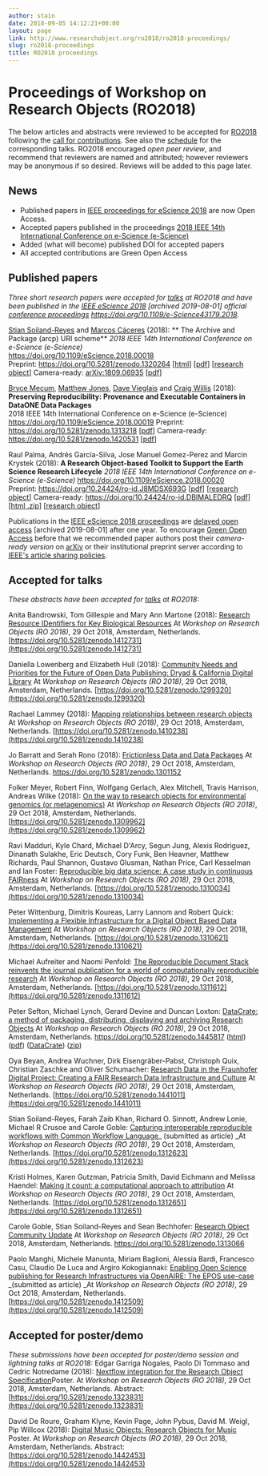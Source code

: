 ```yaml
---
author: stain
date: 2018-09-05 14:12:21+00:00
layout: page
link: http://www.researchobject.org/ro2018/ro2018-proceedings/
slug: ro2018-proceedings
title: RO2018 proceedings
---
```

# Proceedings of Workshop on Research Objects (RO2018)


The below articles and abstracts were reviewed to be accepted for [RO2018](/ro2018/) following the [call for contributions](http://www.researchobject.org/ro2018/submitting-to-ro2018/). See also the [schedule](/ro2018/ro2018-schedule/) for the corresponding talks.
RO2018 encouraged _open peer review_, and recommend that reviewers are named and attributed; however reviewers may be anonymous if so desired. Reviews will be added to this page later.


## News

  * Published papers in [IEEE proceedings for eScience 2018](https://doi.org/10.1109/e-Science43179.2018) are now Open Access.
  * Accepted papers published in the proceedings [2018 IEEE 14th International Conference on e-Science (e-Science)](https://ieeexplore.ieee.org/xpl/mostRecentIssue.jsp?punumber=8588285)
  * Added (what will become) published DOI for accepted papers
  * All accepted contributions are Green Open Access


## Published papers

_Three short research papers were accepted for [talks](/ro2018/ro2018-schedule/) at RO2018 and have been published in the [IEEE eScience 2018](http://archive.is/FxKe8) [archived 2019-08-01] official [conference proceedings](https://ieeexplore.ieee.org/servlet/opac?punumber=1001511) <https://doi.org/10.1109/e-Science43179.2018>._

[Stian Soiland-Reyes](https://orcid.org/0000-0001-9842-9718) and [Marcos Cáceres](https://marcosc.com/) (2018): 
** The Archive and Package (arcp) URI scheme**
_2018 IEEE 14th International Conference on e-Science (e-Science)_  
<https://doi.org/10.1109/eScience.2018.00018>  
Preprint: <https://doi.org/10.5281/zenodo.1320264> [[html](http://s11.no/2018/arcp.html)] [[pdf](https://zenodo.org/record/1320264/files/arcp.pdf?download=1)] [[research object](http://s11.no/2018/arcp.html#ro)]
Camera-ready: [arXiv:1809.06935](https://arxiv.org/abs/1809.06935) [[pdf](https://www.research.manchester.ac.uk/portal/files/83366888/arcp_camera_ready.pdf)]

[Bryce Mecum](http://orcid.org/0000-0002-0381-3766), [Matthew Jones](https://orcid.org/0000-0003-0077-4738), [Dave Vieglais](https://orcid.org/0000-0002-6513-4996) and [Craig Willis](https://orcid.org/0000-0002-6148-7196) (2018): 
**Preserving Reproducibility: Provenance and Executable Containers in DataONE Data Packages**  
2018 IEEE 14th International Conference on e-Science (e-Science)
<https://doi.org/10.1109/eScience.2018.00019>
Preprint: <https://doi.org/10.5281/zenodo.1313218> [[pdf](https://zenodo.org/record/1313218/files/mecum-dataone-reproducible-packages-2018.pdf?download=1)]
Camera-ready: <https://doi.org/10.5281/zenodo.1420531> [[pdf](https://zenodo.org/record/1420531/files/mecum-dataone-reproducible-packages-2018.pdf?download=1)]

Raul Palma, Andrés García-Silva, Jose Manuel Gomez-Perez and Marcin Krystek (2018): 
**A Research Object-based Toolkit to Support the Earth Science Research Lifecycle** 
_2018 IEEE 14th International Conference on e-Science (e-Science)_
<https://doi.org/10.1109/eScience.2018.00020>
Preprint: <https://doi.org/10.24424/ro-id.J8MDSX693G> [[pdf](http://sandbox.rohub.org/rodl/ROs/ROToolkit_ro2018-snapshot/ROToolkit-ES.pdf)] [[research object](http://sandbox.rohub.org/rodl/ROs/ROToolkit_ro2018-snapshot/)]
Camera-ready: <https://doi.org/10.24424/ro-id.DBIMALEDRQ> [[pdf](http://sandbox.rohub.org/rodl/ROs/ROToolkit_ro2018-published/ROToolkit-ES-CR.pdf)] [[html .zip](http://sandbox.rohub.org/rodl/ROs/ROToolkit_ro2018-published/ROToolkit-ES-CR.zip)] [[research object](http://sandbox.rohub.org/rodl/ROs/ROToolkit_ro2018-published/)]
 

Publications in the [IEEE eScience 2018 proceedings](https://ieeexplore.ieee.org/xpl/mostRecentIssue.jsp?punumber=8588285) are [delayed open access](http://archive.is/FxKe8) [archived 2019-08-01] after one year. To encourage [Green Open Access](http://www.library.manchester.ac.uk/using-the-library/staff/research/services/open-access-at-manchester/understanding-open-access/#d.en.403436) before that we recommended paper authors post their _camera-ready version_ on [arXiv](https://arxiv.org/) or their institutional preprint server according to [IEEE's article sharing policies](https://ieeeauthorcenter.ieee.org/publish-with-ieee/author-education-resources/guidelines-and-policies/policy-posting-your-article/).


## Accepted for talks


_These abstracts have been accepted for [talks](/ro2018/ro2018-schedule/) at RO2018:_

Anita Bandrowski, Tom Gillespie and Mary Ann Martone (2018): 
[Research Resource IDentifiers for Key Biological Resources](http://doi.org/10.5281/zenodo.1287973) 
At _Workshop on Research Objects (RO 2018)_, 29 Oct 2018, Amsterdam, Netherlands. 
[https://doi.org/10.5281/zenodo.1412731](https://doi.org/10.5281/zenodo.1412731)

Daniella Lowenberg and Elizabeth Hull (2018): 
[Community Needs and Priorities for the Future of Open Data Publishing: Dryad & California Digital Library](https://doi.org/10.5281/zenodo.1299320)
At _Workshop on Research Objects (RO 2018)_, 29 Oct 2018, Amsterdam, Netherlands. 
[https://doi.org/10.5281/zenodo.1299320](https://doi.org/10.5281/zenodo.1299320)

Rachael Lammey (2018): 
[Mapping relationships between research objects](https://doi.org/10.5281/zenodo.1410238) 
At _Workshop on Research Objects (RO 2018)_, 29 Oct 2018, Amsterdam, Netherlands. 
[https://doi.org/10.5281/zenodo.1410238](https://doi.org/10.5281/zenodo.1410238)

Jo Barratt and Serah Rono (2018): 
[Frictionless Data and Data Packages](https://doi.org/10.5281/zenodo.1301152) 
At _Workshop on Research Objects (RO 2018)_, 29 Oct 2018, Amsterdam, Netherlands. 
<https://doi.org/10.5281/zenodo.1301152>

Folker Meyer, Robert Finn, Wolfgang Gerlach, Alex Mitchell, Travis Harrison, Andreas Wilke (2018): 
[On the way to research objects for environmental genomics (or metagenomics)](https://doi.org/10.5281/zenodo.1309962) 
At _Workshop on Research Objects (RO 2018)_, 29 Oct 2018, Amsterdam, Netherlands. 
[https://doi.org/10.5281/zenodo.1309962](https://doi.org/10.5281/zenodo.1309962)

Ravi Madduri, Kyle Chard, Michael D'Arcy, Segun Jung, Alexis Rodriguez, Dinanath Sulakhe, Eric Deutsch, Cory Funk, Ben Heavner, Matthew Richards, Paul Shannon, Gustavo Glusman, Nathan Price, Carl Kesselman and Ian Foster: 
[Reproducible big data science: A case study in continuous FAIRness](https://doi.org/10.5281/zenodo.1310034) 
At _Workshop on Research Objects (RO 2018)_, 29 Oct 2018, Amsterdam, Netherlands. 
[https://doi.org/10.5281/zenodo.1310034](https://doi.org/10.5281/zenodo.1310034)

Peter Wittenburg, Dimitris Koureas, Larry Lannom and Robert Quick: 
[Implementing a Flexible Infrastructure for a Digital Object Based Data Management](https://doi.org/10.5281/zenodo.1310621) 
At _Workshop on Research Objects (RO 2018)_, 29 Oct 2018, Amsterdam, Netherlands. 
[https://doi.org/10.5281/zenodo.1310621](https://doi.org/10.5281/zenodo.1310621)

Michael Aufreiter and Naomi Penfold: 
[The Reproducible Document Stack reinvents the journal publication for a world of computationally reproducible research](https://doi.org/10.5281/zenodo.1311612) 
At _Workshop on Research Objects (RO 2018)_, 29 Oct 2018, Amsterdam, Netherlands. 
[https://doi.org/10.5281/zenodo.1311612](https://doi.org/10.5281/zenodo.1311612)

Peter Sefton, Michael Lynch, Gerard Devine and Duncan Loxton: 
[DataCrate: a method of packaging, distributing, displaying and archiving Research Objects](https://data.research.uts.edu.au/examples/v1.0/datacrate-RO-2018/data/paper.html) 
At _Workshop on Research Objects (RO 2018)_, 29 Oct 2018, Amsterdam, Netherlands. 
<https://doi.org/10.5281/zenodo.1445817> ([html](https://data.research.uts.edu.au/examples/v1.0/datacrate-RO-2018/data/paper.html)) ([pdf](https://data.research.uts.edu.au/examples/v1.0/datacrate-RO-2018/data/paper.pdf)) ([DataCrate](https://data.research.uts.edu.au/examples/v1.0/datacrate-RO-2018/)) ([zip](https://zenodo.org/record/1445817/files/datacrate-RO-2018.zip?download=1))

Oya Beyan, Andrea Wuchner, Dirk Eisengräber-Pabst, Christoph Quix, Christian Zaschke and Oliver Schumacher: 
[ Research Data in the Fraunhofer Digital Project: Creating a FAIR Research Data Infrastructure and Culture](https://doi.org/10.5281/zenodo.1441011)
At _Workshop on Research Objects (RO 2018)_, 29 Oct 2018, Amsterdam, Netherlands.
[https://doi.org/10.5281/zenodo.1441011](https://doi.org/10.5281/zenodo.1441011)

Stian Soiland-Reyes, Farah Zaib Khan, Richard O. Sinnott, Andrew Lonie, Michael R Crusoe and Carole Goble: 
[Capturing interoperable reproducible workflows with Common Workflow Language](https://doi.org/10.5281/zenodo.1312623)_ (submitted as article)
_At _Workshop on Research Objects (RO 2018)_, 29 Oct 2018, Amsterdam, Netherlands.
[https://doi.org/10.5281/zenodo.1312623](https://doi.org/10.5281/zenodo.1312623)

Kristi Holmes, Karen Gutzman, Patricia Smith, David Eichmann and Melissa Haendel: 
[Making it count: a computational approach to attribution](https://doi.org/10.5281/zenodo.1312651)
At _Workshop on Research Objects (RO 2018)_, 29 Oct 2018, Amsterdam, Netherlands.
[https://doi.org/10.5281/zenodo.1312651](https://doi.org/10.5281/zenodo.1312651)

Carole Goble, Stian Soiland-Reyes and Sean Bechhofer: 
[Research Object Community Update](https://doi.org/10.5281/zenodo.1313066)
At _Workshop on Research Objects (RO 2018)_, 29 Oct 2018, Amsterdam, Netherlands.
[https://doi.org/10.5281/zenodo.1313066 ](https://doi.org/10.5281/zenodo.1313066)

Paolo Manghi, Michele Manunta, Miriam Baglioni, Alessia Bardi, Francesco Casu, Claudio De Luca and Argiro Kokogiannaki: 
[Enabling Open Science publishing for Research Infrastructures via OpenAIRE: The EPOS use-case](https://doi.org/10.5281/zenodo.1412509) _(submitted as article)
_At _Workshop on Research Objects (RO 2018)_, 29 Oct 2018, Amsterdam, Netherlands.
[https://doi.org/10.5281/zenodo.1412509](https://doi.org/10.5281/zenodo.1412509)


## Accepted for poster/demo


_These submissions have been accepted for poster/demo session and lightning talks at RO2018:_
Edgar Garriga Nogales, Paolo Di Tommaso and Cedric Notredame (2018):
[Nextflow integration for the Research Object Specification](https://doi.org/10.5281/zenodo.1323831)Poster. 
At _Workshop on Research Objects (RO 2018)_, 29 Oct 2018, Amsterdam, Netherlands.
Abstract: [https://doi.org/10.5281/zenodo.1323831](https://doi.org/10.5281/zenodo.1323831)

David De Roure, Graham Klyne, Kevin Page, John Pybus, David M. Weigl, Pip Willcox (2018):
[Digital Music Objects: Research Objects for Music](https://doi.org/10.5281/zenodo.1442453) Poster. 
At _Workshop on Research Objects (RO 2018)_, 29 Oct 2018, Amsterdam, Netherlands.
Abstract: [https://doi.org/10.5281/zenodo.1442453](https://doi.org/10.5281/zenodo.1442453)

